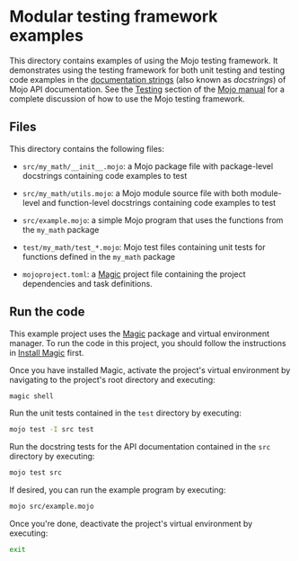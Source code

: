 # Modular testing framework examples

This directory contains examples of using the Mojo testing framework. It
demonstrates using the testing framework for both unit testing and testing code
examples in the [documentation
strings](https://docs.modular.com/mojo/manual/basics#code-comments) (also known
as *docstrings*) of Mojo API documentation. See the
[Testing](https://docs.modular.com/mojo/tools/testing) section of the [Mojo
manual](https://docs.modular.com/mojo/manual/) for a complete discussion of how
to use the Mojo testing framework.

## Files

This directory contains the following files:

- `src/my_math/__init__.mojo`: a Mojo package file with package-level docstrings
  containing code examples to test

- `src/my_math/utils.mojo`: a Mojo module source file with both module-level and
  function-level docstrings containing code examples to test

- `src/example.mojo`: a simple Mojo program that uses the functions from the
  `my_math` package

- `test/my_math/test_*.mojo`: Mojo test files containing unit tests for
  functions defined in the `my_math` package

- `mojoproject.toml`: a [Magic](https://docs.modular.com/magic/) project file
  containing the project dependencies and task definitions.

## Run the code

This example project uses the [Magic](https://docs.modular.com/magic/) package
and virtual environment manager. To run the code in this project, you should
follow the instructions in [Install
Magic](https://docs.modular.com/nightly/magic/#install-magic) first.

Once you have installed Magic, activate the project's virtual environment by
navigating to the project's root directory and executing:

```bash
magic shell
```

Run the unit tests contained in the `test` directory by executing:

```bash
mojo test -I src test
```

Run the docstring tests for the API documentation contained in the `src`
directory by executing:

```bash
mojo test src
```

If desired, you can run the example program by executing:

```bash
mojo src/example.mojo
```

Once you're done, deactivate the project's virtual environment by executing:

```bash
exit
```
